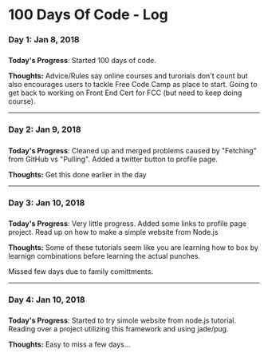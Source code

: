 # 100 Days Of Code - Log

### Day 1: Jan 8, 2018
##### 

**Today's Progress**: Started 100 days of code.

**Thoughts:** Advice/Rules say online courses and turorials don't count but also encourages users to tackle Free Code Camp as  place to start. Going to get back to working on Front End Cert for FCC (but need to keep doing course).

___________________________________________________
### Day 2: Jan 9, 2018
##### 

**Today's Progress**: Cleaned up and merged problems caused by "Fetching" from GitHub vs "Pulling".   Added a twitter button to profile page.   

**Thoughts:** Get this done earlier in the day

____________________________________________________
### Day 3: Jan 10, 2018
##### 

**Today's Progress**: Very little progress.  Added some links to profile page project.   Read up on how to make a simple website from Node.js

**Thoughts:** Some of these tutorials seem like you are learning how to box by learnign combinations before learning the actual punches.


Missed few days due to family comittments.
____________________________________________________
### Day 4: Jan 10, 2018
##### 

**Today's Progress**: Started to try simole website from node.js tutorial.   Reading over a project utilizing this framework and using jade/pug.

**Thoughts:** Easy to miss a few days...
